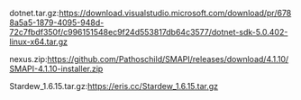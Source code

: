 dotnet.tar.gz:https://download.visualstudio.microsoft.com/download/pr/6788a5a5-1879-4095-948d-72c7fbdf350f/c996151548ec9f24d553817db64c3577/dotnet-sdk-5.0.402-linux-x64.tar.gz

nexus.zip:https://github.com/Pathoschild/SMAPI/releases/download/4.1.10/SMAPI-4.1.10-installer.zip

Stardew_1.6.15.tar.gz:https://eris.cc/Stardew_1.6.15.tar.gz